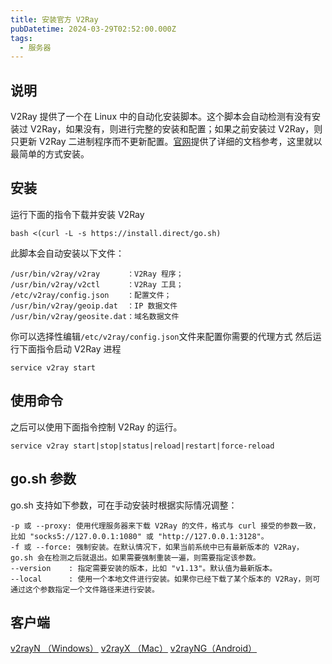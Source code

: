 ```yaml
---
title: 安装官方 V2Ray
pubDatetime: 2024-03-29T02:52:00.000Z
tags:
  - 服务器
---
```


## 说明

V2Ray 提供了一个在 Linux 中的自动化安装脚本。这个脚本会自动检测有没有安装过 V2Ray，如果没有，则进行完整的安装和配置；如果之前安装过 V2Ray，则只更新 V2Ray 二进制程序而不更新配置。[官网][1]提供了详细的文档参考，这里就以最简单的方式安装。

## 安装

运行下面的指令下载并安装 V2Ray

```
bash <(curl -L -s https://install.direct/go.sh)
```

此脚本会自动安装以下文件：

```
/usr/bin/v2ray/v2ray      ：V2Ray 程序；
/usr/bin/v2ray/v2ctl      ：V2Ray 工具；
/etc/v2ray/config.json    ：配置文件；
/usr/bin/v2ray/geoip.dat  ：IP 数据文件
/usr/bin/v2ray/geosite.dat：域名数据文件
```

你可以选择性编辑`/etc/v2ray/config.json`文件来配置你需要的代理方式
然后运行下面指令启动 V2Ray 进程

```
service v2ray start
```

## 使用命令

之后可以使用下面指令控制 V2Ray 的运行。

```
service v2ray start|stop|status|reload|restart|force-reload
```

## go.sh 参数

go.sh 支持如下参数，可在手动安装时根据实际情况调整：

```
-p 或 --proxy: 使用代理服务器来下载 V2Ray 的文件，格式与 curl 接受的参数一致，比如 "socks5://127.0.0.1:1080" 或 "http://127.0.0.1:3128"。
-f 或 --force: 强制安装。在默认情况下，如果当前系统中已有最新版本的 V2Ray，go.sh 会在检测之后就退出。如果需要强制重装一遍，则需要指定该参数。
--version    : 指定需要安装的版本，比如 "v1.13"。默认值为最新版本。
--local      : 使用一个本地文件进行安装。如果你已经下载了某个版本的 V2Ray，则可通过这个参数指定一个文件路径来进行安装。
```

## 客户端

[v2rayN （Windows）][2]
[v2rayX （Mac）][3]
[v2rayNG（Android）][4]

[1]: https://www.v2ray.com/
[2]: https://github.com/2dust/v2rayN/releases
[3]: https://github.com/Cenmrev/V2RayX/releases
[4]: https://github.com/2dust/v2rayNG/releases
